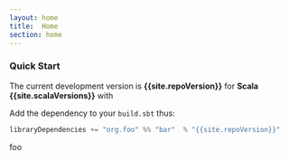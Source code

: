 ```yaml
---
layout: home
title:  Home
section: home
---
```


### Quick Start

The current development version is **{{site.repoVersion}}** for **Scala {{site.scalaVersions}}** with

Add the dependency to your `build.sbt` thus:

```scala
libraryDependencies += "org.foo" %% "bar"  % "{{site.repoVersion}}" 
```

foo
